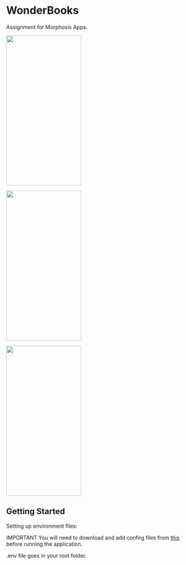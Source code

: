 # WonderBooks

Assignment for Morphosis Apps.

<a href="url"><img src="https://raw.githubusercontent.com/manas-raj-shrestha/WonderBooks/NYT-2/screen_shot.png" height="400" width="200" ></a>

<a href="url"><img src="https://raw.githubusercontent.com/manas-raj-shrestha/WonderBooks/NYT-2/screen_shot_2.png"  height="400" width="200" ></a>

<a href="url"><img src="https://raw.githubusercontent.com/manas-raj-shrestha/WonderBooks/NYT-2/screen_shot_3.png"  height="400" width="200" ></a>
<br/>

## Getting Started

Setting up environment files:

IMPORTANT You will need to download and add confirg files from [this](https://drive.google.com/drive/folders/1Bb2V0KdwDH2J_gV3OZ8PHq_yHSajUODI?usp=sharing) before running the application.

.env file goes in your root folder.
